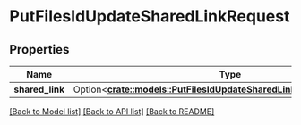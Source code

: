 # PutFilesIdUpdateSharedLinkRequest

## Properties

Name | Type | Description | Notes
------------ | ------------- | ------------- | -------------
**shared_link** | Option<[**crate::models::PutFilesIdUpdateSharedLinkRequestSharedLink**](put_files_id_update_shared_link_request_shared_link.md)> |  | [optional]

[[Back to Model list]](../README.md#documentation-for-models) [[Back to API list]](../README.md#documentation-for-api-endpoints) [[Back to README]](../README.md)


